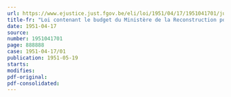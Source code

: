 ```yaml
---
url: https://www.ejustice.just.fgov.be/eli/loi/1951/04/17/1951041701/justel
title-fr: "Loi contenant le budget du Ministère de la Reconstruction pour l'exercice 1951"
date: 1951-04-17
source:
number: 1951041701
page: 888888
case: 1951-04-17/01
publication: 1951-05-19
starts:
modifies:
pdf-original:
pdf-consolidated:
---
```


